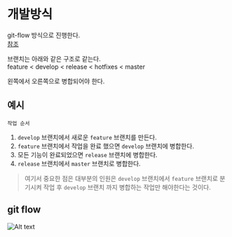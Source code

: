 # 개발방식
git-flow 방식으로 진행한다.<br />
[참조](http://ohgyun.com/402)<br />

  
브랜치는 아래와 같은 구조로 같는다.<br />
feature < develop < release < hotfixes < master <br />


  
왼쪽에서 오른쪽으로 병합되어야 한다.<br />

## 예시
`작업 순서`
1. `develop` 브랜치에서 새로운 `feature` 브랜치를 만든다.<br />
2. `feature` 브랜치에서 작업을 완료 했으면 `develop` 브랜치에 병합한다.<br />
3. 모든 기능이 완료되었으면 `release` 브랜치에 병합한다.<br />
4. `release` 브랜치에서 `master` 브랜치로 병합한다.<br />

> 여기서 중요한 점은 대부분의 인원은 `develop` 브랜치에서 `feature` 브랜치로 분기시켜 작업 후 `develop` 브랜치 까지 병합하는 작업만 해야한다는 것이다.

## git flow
![Alt text](http://nvie.com/img/git-model@2x.png)





